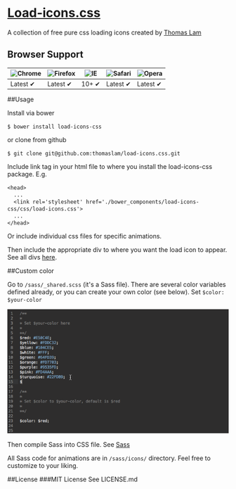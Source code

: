 # [Load-icons.css](http://thomaslam.rocks/bower_components/load-icons-css/index.html)

A collection of free pure css loading icons created by [Thomas Lam](http://thomaslam.rocks)

## Browser Support
![Chrome](https://raw.github.com/alrra/browser-logos/master/chrome/chrome_48x48.png) | ![Firefox](https://raw.github.com/alrra/browser-logos/master/firefox/firefox_48x48.png) | ![IE](https://raw.github.com/alrra/browser-logos/master/internet-explorer/internet-explorer_48x48.png) | ![Safari](https://raw.github.com/alrra/browser-logos/master/safari/safari_48x48.png) | ![Opera](https://raw.github.com/alrra/browser-logos/master/opera/opera_48x48.png)
--- | --- | --- | --- | --- |
Latest ✔ | Latest ✔ | 10+ ✔ | Latest ✔ | Latest ✔ |

##Usage

Install via bower

```
$ bower install load-icons-css
```

or clone from github

```
$ git clone git@github.com:thomaslam/load-icons.css.git
```
Include link tag in your html file to where you install the load-icons-css package. E.g.

```
<head>
  ...
  <link rel='stylesheet' href='./bower_components/load-icons-css/css/load-icons.css'> 
  ...
</head>
```
Or include individual css files for specific animations.

Then include the appropriate div to where you want the load icon to appear. See all divs [here](http://thomaslam.rocks/bower_components/load-icons-css/index.html).

##Custom color

Go to `/sass/_shared.scss` (it's a Sass file). There are several color variables defined already, or you can create your own color (see below). Set `$color: $your-color`

![Custom color](./asset/load-icon-custom-color.gif)

Then compile Sass into CSS file. See [Sass](http://sass-lang.com/documentation/file.SASS_REFERENCE.html)

All Sass code for animations are in `/sass/icons/` directory. Feel free to customize to your liking.

##License
###MIT License
See LICENSE.md
